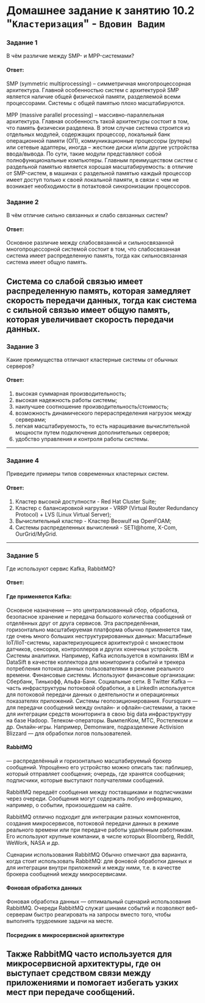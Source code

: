 # Домашнее задание к занятию 10.2 "`Кластеризация`" - `Вдовин Вадим`

### Задание 1

В чём различие между SMP- и MPP-системами?

#### Ответ:

SMP (symmetric multiprocessing) – симметричная многопроцессорная архитектура. Главной особенностью систем с архитектурой SMP является наличие общей физической памяти, разделяемой всеми процессорами. Системы с общей памятью плохо масштабируются.

MPP (massive parallel processing) – массивно-параллельная архитектура. Главная особенность такой архитектуры состоит в том, что память физически разделена. В этом случае система строится из отдельных модулей, содержащих процессор, локальный банк операционной памяти (ОП), коммуникационные процессоры (рутеры) или сетевые адаптеры, иногда – жесткие диски и/или другие устройства ввода/вывода. По сути, такие модули представляют собой полнофункциональные компьютеры. Главным преимуществом систем с раздельной памятью является хорошая масштабируемость: в отличие от SMP-систем, в машинах с раздельной памятью каждый процессор имеет доступ только к своей локальной памяти, в связи с чем не возникает необходимости в потактовой синхронизации процессоров.

### Задание 2

В чём отличие сильно связанных и слабо связанных систем?

#### Ответ:

Основное различие между слабосвязанной и сильносвязанной многопроцессорной системой состоит в том, что слабосвязанная система имеет распределенную память, тогда как сильносвязанная система имеет общую память.

Система со слабой связью имеет распределенную память, которая замедляет скорость передачи данных, тогда как система с сильной связью имеет общую память, которая увеличивает скорость передачи данных.
---

### Задание 3

Какие преимущества отличают кластерные системы от обычных серверов?

#### Ответ:

1. высокая суммарная производительность;
2. высокая надежность работы системы;
3. наилучшее соотношение производительность/стоимость;
4. возможность динамического перераспределения нагрузок между серверами;
5. легкая масштабируемость, то есть наращивание вычислительной мощности путем подключения дополнительных серверов;
6. удобство управления и контроля работы системы.
---

### Задание 4

Приведите примеры типов современных кластерных систем.

#### Ответ:

1. Кластер высокой доступности - Red Hat Cluster Suite;
2. Кластер с балансировкой нагрузки - VRRP (Virtual Router Redundancy Protocol) + LVS (Linux Virtual Server);
3. Вычислительный кластер - Кластер Beowulf на OpenFOAM;
4. Cистемы распределенных вычислений - SETI@home, X-Com, OurGrid/MyGrid.
---

### Задание 5

Где используют сервис Kafka, RabbitMQ?

#### Ответ:

#### Где применяется Kafka:

Основное назначение — это централизованный сбор, обработка, безопасное хранение и передача большого количества сообщений от отделённых друг от друга сервисов. Эта распределённая, горизонтально масштабируемая платформа обычно применяется там, где очень много больших неструктурированных данных:
Масштабные IoT/IIoT-системы, характеризующиеся архитектурой с множеством датчиков, сенсоров, контроллеров и других конечных устройств.
Системы аналитики. Например, Kafka используется в компаниях IBM и DataSift в качестве коллектора для мониторинга событий и трекера потребления потоков данных пользователями в режиме реального времени.
Финансовые системы. Используют финансовые организации: Сбербанк, Тинькофф, Альфа-Банк.
Социальные сети. В Twitter Kafka — часть инфраструктуры потоковой обработки, а в LinkedIn используется для потоковой передачи данных о деятельности и операционных показателях приложений.
Системы геопозиционирования. Foursquare — для передачи сообщений между онлайн- и офлайн-системами, а также для интеграции средств мониторинга в свою big data инфраструктуру на базе Hadoop.
Телеком-операторы. ВымпелКом, МТС, Ростелеком и др.
Онлайн-игры. Например, Demonware, подразделение Activision Blizzard — для обработки логов пользователей.


#### RabbitMQ

— распределённый и горизонтально масштабируемый брокер сообщений. Упрощённо его устройство можно описать так:
паблишер, который отправляет сообщения;
очередь, где хранятся сообщения;
подписчики, которые выступают получателями сообщений.

RabbitMQ передаёт сообщения между поставщиками и подписчиками через очереди. Сообщения могут содержать любую информацию, например, о событии, произошедшем на сайте. 

RabbitMQ отлично подходит для интеграции разных компонентов, создания микросервисов, потоковой передачи данных в режиме реального времени или при передаче работы удалённым работникам. Его используют крупные компании, в числе которых Bloomberg, Reddit, WeWork, NASA и др. 

Сценарии использования RabbitMQ
Обычно отмечают два варианта, когда стоит использовать RabbitMQ: для фоновой обработки данных и для интеграции внутри приложений и между ними, т.е. в качестве брокера сообщений между микросервисами.

#### Фоновая обработка данных

Фоновая обработка данных — оптимальный сценарий использования RabbitMQ.
Очереди RabbitMQ служат шинами событий и позволяют веб-серверам быстро реагировать на запросы вместо того, чтобы выполнять трудоемкие задачи на месте.

#### Посредник в микросервисной архитектуре

Также RabbitMQ часто используется для микросервисной архитектуры, где он выступает средством связи между приложениями и помогает избегать узких мест при передаче сообщений.
---
